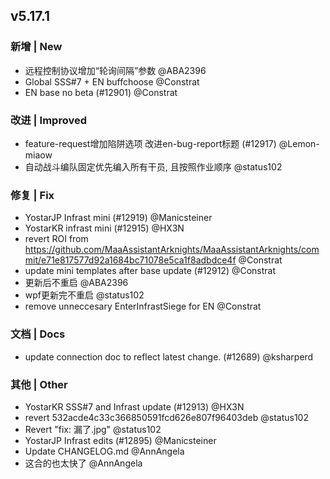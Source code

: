 ## v5.17.1

### 新增 | New

* 远程控制协议增加“轮询间隔”参数 @ABA2396
* Global SSS#7 + EN buffchoose @Constrat
* EN base no beta (#12901) @Constrat

### 改进 | Improved

* feature-request增加陷阱选项 改进en-bug-report标题 (#12917) @Lemon-miaow
* 自动战斗编队固定优先编入所有干员, 且按照作业顺序 @status102

### 修复 | Fix

* YostarJP Infrast mini (#12919) @Manicsteiner
* YostarKR infrast mini (#12915) @HX3N
* revert ROI from https://github.com/MaaAssistantArknights/MaaAssistantArknights/commit/e71e817577d92a1684bc71078e5ca1f8adbdce4f @Constrat
* update mini templates after base update (#12912) @Constrat
* 更新后不重启 @ABA2396
* wpf更新完不重启 @status102
* remove unneccesary EnterInfrastSiege for EN @Constrat

### 文档 | Docs

* update connection doc to reflect latest change. (#12689) @ksharperd

### 其他 | Other

* YostarKR SSS#7 and Infrast update (#12913) @HX3N
* revert 532acde4c33c366850591fcd626e807f96403deb @status102
* Revert "fix: 漏了.jpg" @status102
* YostarJP Infrast edits (#12895) @Manicsteiner
* Update CHANGELOG.md @AnnAngela
* 这合的也太快了 @AnnAngela
